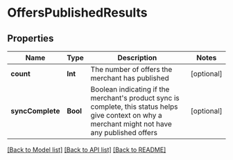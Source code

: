 # OffersPublishedResults

## Properties
Name | Type | Description | Notes
------------ | ------------- | ------------- | -------------
**count** | **Int** | The number of offers the merchant has published | [optional] 
**syncComplete** | **Bool** | Boolean indicating if the merchant&#39;s product sync is complete, this status helps give context on why a merchant might not have any published offers | [optional] 

[[Back to Model list]](../README.md#documentation-for-models) [[Back to API list]](../README.md#documentation-for-api-endpoints) [[Back to README]](../README.md)


